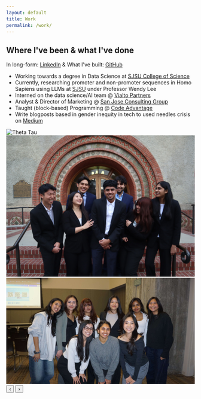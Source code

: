 ```yaml
---
layout: default 
title: Work
permalink: /work/
---
```


## Where I've been & what I've done

In long-form: [LinkedIn](https://linkedin.com/in/mahek-kothari) &  What I've built: [GitHub](https://github.com/mahekkothari)

- Working towards a degree in Data Science at [SJSU College of Science](https://www.sjsu.edu/science/) 
- Currently, researching promoter and non-promoter sequences in Homo Sapiens using LLMs at [SJSU](https://www.sjsu.edu) under Professor Wendy Lee
- Interned on the data science/AI team @ [Vialto Partners](https://vialtopartners.com) 
- Analyst & Director of Marketing @ [San Jose Consulting Group](https://www.google.com/url?sa=t&source=web&rct=j&opi=89978449&url=https://www.instagram.com/sjsuconsulting/&ved=2ahUKEwiZi_LFk9KMAxWmHkQIHbSbDqkQFnoECAoQAQ&usg=AOvVaw1YV22Cfj4JLFqRj_jAdszQ) 
- Taught (block-based) Programming @ [Code Advantage](https://www.google.com/url?sa=t&source=web&rct=j&opi=89978449&url=https://www.codeadvantage.org/&ved=2ahUKEwiJrfr2k9KMAxWDKEQIHUR1HbIQFnoECAoQAQ&usg=AOvVaw2AlBFsBMbFr-GNwPc96fYk)
- Write blogposts based in gender inequity in tech to used needles crisis on [Medium](https://medium.com/@mahek.kothari) 

<div class="custom-carousel">
<div class="carousel-window">
  <div class="carousel-track">
    <img src="/assets/slide1.jpeg" alt="Theta Tau">
    <img src="/assets/slide2.JPG" alt="Consulting Group">
    <img src="/assets/slide4.JPG" alt="Theta Tau">
    </div>
  </div>
  <button class="carousel-btn left" onclick="moveSlide(-1)">‹</button>
  <button class="carousel-btn right" onclick="moveSlide(1)">›</button>
</div>

